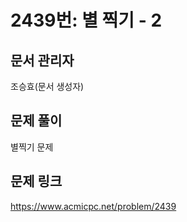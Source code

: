 # 2439번: 별 찍기 - 2
## 문서 관리자
조승효(문서 생성자)
## 문제 풀이
별찍기 문제
## 문제 링크
https://www.acmicpc.net/problem/2439